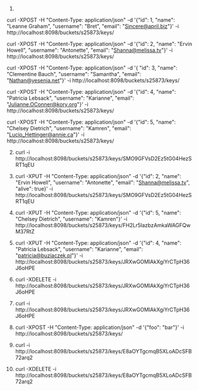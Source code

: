 1. <!-- pierwotnie założyłem, że te zapytania także należy wykonać bez własnoręcznie podanego klucza -->

curl -XPOST -H "Content-Type: application/json" -d '{"id": 1, "name": "Leanne Graham", "username": "Bret", "email": "Sincere@april.biz"}' -i http://localhost:8098/buckets/s25873/keys/

curl -XPOST -H "Content-Type: application/json" -d '{"id": 2, "name": "Ervin Howell", "username": "Antonette", "email": "Shanna@melissa.tv"}' -i http://localhost:8098/buckets/s25873/keys/

curl -XPOST -H "Content-Type: application/json" -d '{ "id": 3, "name": "Clementine Bauch", "username": "Samantha", "email": "Nathan@yesenia.net"}' -i http://localhost:8098/buckets/s25873/keys/

curl -XPOST -H "Content-Type: application/json" -d '{"id": 4, "name": "Patricia Lebsack", "username": "Karianne", "email": "Julianne.OConner@kory.org"}' -i http://localhost:8098/buckets/s25873/keys/

curl -XPOST -H "Content-Type: application/json" -d '{"id": 5, "name": "Chelsey Dietrich", "username": "Kamren", "email": "Lucio_Hettinger@annie.ca"}' -i http://localhost:8098/buckets/s25873/keys/

2. curl -i http://localhost:8098/buckets/s25873/keys/SMO9GFVsD2Ez5tG04HezSRT1qEU

3. curl -XPUT -H "Content-Type: application/json" -d '{"id": 2, "name": "Ervin Howell", "username": "Antonette", "email": "Shanna@melissa.tv", "alive": true}' -i http://localhost:8098/buckets/s25873/keys/SMO9GFVsD2Ez5tG04HezSRT1qEU

4. curl -XPUT -H "Content-Type: application/json" -d '{"id": 5, "name": "Chelsey Dietrich", "username": "Kamren"}' -i http://localhost:8098/buckets/s25873/keys/FH2Lr5IazbzAmkaWAGFQwM37RtZ

5. curl -XPUT -H "Content-Type: application/json" -d '{"id": 4, "name": "Patricia Lebsack", "username": "Karianne", "email": "patricia@buziaczek.pl"}' -i http://localhost:8098/buckets/s25873/keys/JRXwGOMlAkXgiYrCTpH36J6oHPE

6. curl -XDELETE -i http://localhost:8098/buckets/s25873/keys/JRXwGOMlAkXgiYrCTpH36J6oHPE

7. curl -i http://localhost:8098/buckets/s25873/keys/JRXwGOMlAkXgiYrCTpH36J6oHPE

8. curl -XPOST -H "Content-Type: application/json" -d '{"foo": "bar"}' -i http://localhost:8098/buckets/s25873/keys/

9. curl -i http://localhost:8098/buckets/s25873/keys/E8aOYTgcmqB5XLoADcSFB72arq2

10. curl -XDELETE -i http://localhost:8098/buckets/s25873/keys/E8aOYTgcmqB5XLoADcSFB72arq2
